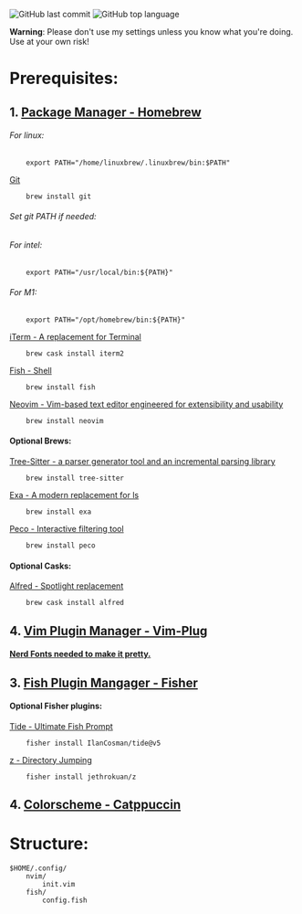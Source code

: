 ![GitHub last commit](https://img.shields.io/github/last-commit/wesknerd/dotfiles)
![GitHub top language](https://img.shields.io/github/languages/top/wesknerd/dotfiles)

**Warning**: Please don't use my settings unless you know what you're doing. Use at your own risk!

# Prerequisites:
## 1. [Package Manager - Homebrew](https://brew.sh/)   
###### For linux:
```shell
    export PATH="/home/linuxbrew/.linuxbrew/bin:$PATH"
```

[Git](https://git-scm.com/about)
```shell
    brew install git        
```

###### Set git PATH if needed:
###### For intel:
```shell
    export PATH="/usr/local/bin:${PATH}"
```
        
###### For M1:
```shell
    export PATH="/opt/homebrew/bin:${PATH}"
```

[iTerm - A replacement for Terminal](https://iterm2.com/)
```shell
    brew cask install iterm2
```

[Fish - Shell](https://fishshell.com/)
```shell
    brew install fish
```
[Neovim - Vim-based text editor engineered for extensibility and usability](https://neovim.io/)
```shell
    brew install neovim
```

#### Optional Brews:
[Tree-Sitter - a parser generator tool and an incremental parsing library](https://github.com/tree-sitter/tree-sitter)
```shell
    brew install tree-sitter 
```

[Exa - A modern replacement for ls](https://github.com/ogham/exa)
```shell
    brew install exa
```

[Peco - Interactive filtering tool](https://github.com/peco/peco)
```shell
    brew install peco
```

#### Optional Casks:
[Alfred - Spotlight replacement](https://www.alfredapp.com/)
```shell
    brew cask install alfred
```

## 4. [Vim Plugin Manager - Vim-Plug](https://github.com/junegunn/vim-plug)
#### [Nerd Fonts needed to make it pretty.](https://github.com/ryanoasis/nerd-fonts)

## 3. [Fish Plugin Mangager - Fisher](https://github.com/jorgebucaran/fisher)
#### Optional Fisher plugins:
[Tide - Ultimate Fish Prompt](https://github.com/IlanCosman/tide)
```fish
    fisher install IlanCosman/tide@v5
```

[z - Directory Jumping](https://github.com/jethrokuan/z)
```fish
    fisher install jethrokuan/z
```

## 4. [Colorscheme - Catppuccin](https://github.com/catppuccin/catppuccin)

# Structure:
```vim
$HOME/.config/
    nvim/
        init.vim
    fish/
        config.fish
```

